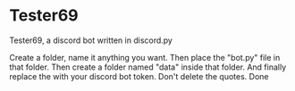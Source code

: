 # Tester69
Tester69, a discord bot written in discord.py

Create a folder, name it anything you want.
Then place the "bot.py" file in that folder.
Then create a folder named "data" inside that folder.
And finally replace the <Your bot token here> with your discord bot token. Don't delete the quotes.
Done